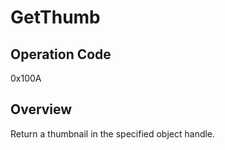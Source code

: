 # GetThumb

## Operation Code

0x100A

## Overview

Return a thumbnail in the specified object handle.
